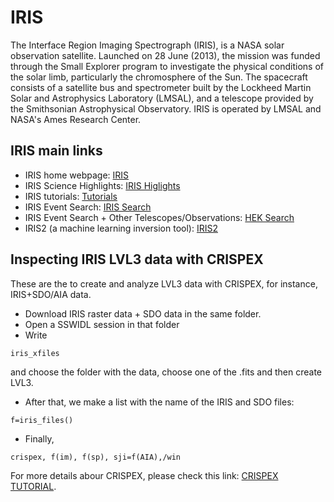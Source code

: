 

# IRIS

The Interface Region Imaging Spectrograph (IRIS), is a NASA solar observation satellite. Launched on 28 June (2013), the mission was funded through the Small Explorer program to investigate the physical conditions of the solar limb, particularly the chromosphere of the Sun. The spacecraft consists of a satellite bus and spectrometer built by the Lockheed Martin Solar and Astrophysics Laboratory (LMSAL), and a telescope provided by the Smithsonian Astrophysical Observatory. IRIS is operated by LMSAL and NASA's Ames Research Center.

## IRIS main links

- IRIS home webpage: [IRIS](https://iris.lmsal.com/)
- IRIS Science Highlights: [IRIS Higlights](http://iris.lmsal.com/science_highlights/)
- IRIS tutorials: [Tutorials](https://iris.lmsal.com/tutorials.html)
- IRIS Event Search: [IRIS Search](https://iris.lmsal.com/search/)
- IRIS Event Search + Other Telescopes/Observations: [HEK Search](http://www.lmsal.com/heksearch/)
- IRIS2 (a machine learning inversion tool): [IRIS2](https://iris.lmsal.com/iris2/)


## Inspecting IRIS LVL3 data with CRISPEX

These are the to create and analyze LVL3 data with CRISPEX, for instance, IRIS+SDO/AIA data.

- Download IRIS raster data + SDO data in the same folder.
- Open a SSWIDL session in that folder
- Write 
``` IDL
iris_xfiles
```
and choose the folder with the data, choose one of the .fits and then create LVL3. 

- After that, we make a list with the name of the IRIS and SDO files:
``` IDL
f=iris_files()
```

- Finally,
``` IDL
crispex, f(im), f(sp), sji=f(AIA),/win
```


For more details abour CRISPEX, please check this link: [CRISPEX TUTORIAL](https://www.lmsal.com/iris_science/doc?cmd=dcur&proj_num=IS0561&file_type=pdf).
